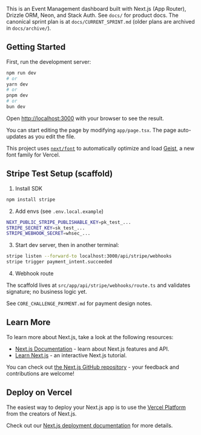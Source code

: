 This is an Event Management dashboard built with Next.js (App Router), Drizzle ORM, Neon, and Stack Auth. See `docs/` for product docs. The canonical sprint plan is at `docs/CURRENT_SPRINT.md` (older plans are archived in `docs/archive/`).

## Getting Started

First, run the development server:

```bash
npm run dev
# or
yarn dev
# or
pnpm dev
# or
bun dev
```

Open [http://localhost:3000](http://localhost:3000) with your browser to see the result.

You can start editing the page by modifying `app/page.tsx`. The page auto-updates as you edit the file.

This project uses [`next/font`](https://nextjs.org/docs/app/building-your-application/optimizing/fonts) to automatically optimize and load [Geist](https://vercel.com/font), a new font family for Vercel.

## Stripe Test Setup (scaffold)

1. Install SDK

```bash
npm install stripe
```

2. Add envs (see `.env.local.example`)

```bash
NEXT_PUBLIC_STRIPE_PUBLISHABLE_KEY=pk_test_...
STRIPE_SECRET_KEY=sk_test_...
STRIPE_WEBHOOK_SECRET=whsec_...
```

3. Start dev server, then in another terminal:

```bash
stripe listen --forward-to localhost:3000/api/stripe/webhooks
stripe trigger payment_intent.succeeded
```

4. Webhook route

The scaffold lives at `src/app/api/stripe/webhooks/route.ts` and validates signature; no business logic yet.

See `CORE_CHALLENGE_PAYMENT.md` for payment design notes.

## Learn More

To learn more about Next.js, take a look at the following resources:

- [Next.js Documentation](https://nextjs.org/docs) - learn about Next.js features and API.
- [Learn Next.js](https://nextjs.org/learn) - an interactive Next.js tutorial.

You can check out [the Next.js GitHub repository](https://github.com/vercel/next.js) - your feedback and contributions are welcome!

## Deploy on Vercel

The easiest way to deploy your Next.js app is to use the [Vercel Platform](https://vercel.com/new?utm_medium=default-template&filter=next.js&utm_source=create-next-app&utm_campaign=create-next-app-readme) from the creators of Next.js.

Check out our [Next.js deployment documentation](https://nextjs.org/docs/app/building-your-application/deploying) for more details.
